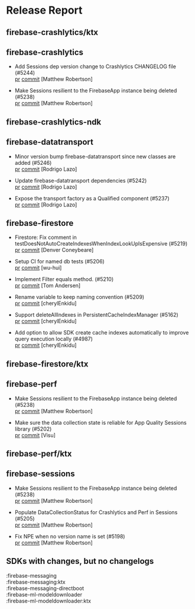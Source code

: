 # Release Report
## firebase-crashlytics/ktx
      

## firebase-crashlytics
      
* Add Sessions dep version change to Crashlytics CHANGELOG file (#5244)   
  [pr](https://github.com/firebase/firebase-android-sdk/pull/5244) [commit](https://github.com/firebase/firebase-android-sdk/commit/d56af81963bf22763ddc1def529366f9ae62a50e)  [Matthew Robertson]

* Make Sessions resilient to the FirebaseApp instance being deleted (#5238)   
  [pr](https://github.com/firebase/firebase-android-sdk/pull/5238) [commit](https://github.com/firebase/firebase-android-sdk/commit/a43a31f62f68734ac9d10dd982de61427346f1b8)  [Matthew Robertson]

## firebase-crashlytics-ndk
      

## firebase-datatransport
      
* Minor version bump firebase-datatransport since new classes are added (#5246)   
  [pr](https://github.com/firebase/firebase-android-sdk/pull/5246) [commit](https://github.com/firebase/firebase-android-sdk/commit/339cb42e822d219a3b38e96315c1cec83d113288)  [Rodrigo Lazo]

* Update firebase-datatransport dependencies (#5242)   
  [pr](https://github.com/firebase/firebase-android-sdk/pull/5242) [commit](https://github.com/firebase/firebase-android-sdk/commit/34ccc9ad3fb9ca50082fa82ef08f9ac89e12625b)  [Rodrigo Lazo]

* Expose the transport factory as a Qualified component (#5237)   
  [pr](https://github.com/firebase/firebase-android-sdk/pull/5237) [commit](https://github.com/firebase/firebase-android-sdk/commit/da631d23d558b33660bd1f1f180d9e13f1884ab0)  [Rodrigo Lazo]

## firebase-firestore
      
* Firestore: Fix comment in testDoesNotAutoCreateIndexesWhenIndexLookUpIsExpensive (#5219)   
  [pr](https://github.com/firebase/firebase-android-sdk/pull/5219) [commit](https://github.com/firebase/firebase-android-sdk/commit/d5b05f2dcfb0462c486c0fed5bcad7c52100b27a)  [Denver Coneybeare]

* Setup CI for named db tests (#5206)   
  [pr](https://github.com/firebase/firebase-android-sdk/pull/5206) [commit](https://github.com/firebase/firebase-android-sdk/commit/8ce2dfc8fbb2536057d46fc19b6b484471496fc3)  [wu-hui]

* Implement Filter equals method. (#5210)   
  [pr](https://github.com/firebase/firebase-android-sdk/pull/5210) [commit](https://github.com/firebase/firebase-android-sdk/commit/622d65b1abe2f23626796a924f278410f87f9295)  [Tom Andersen]

* Rename variable to keep naming convention (#5209)   
  [pr](https://github.com/firebase/firebase-android-sdk/pull/5209) [commit](https://github.com/firebase/firebase-android-sdk/commit/824195e57135f60f3c17c14ba4b2bc1e01984f81)  [cherylEnkidu]

* Support deleteAllIndexes in PersistentCacheIndexManager (#5162)   
  [pr](https://github.com/firebase/firebase-android-sdk/pull/5162) [commit](https://github.com/firebase/firebase-android-sdk/commit/c5cd53632db89ef98f86edc16fa6dd178bad9ebe)  [cherylEnkidu]

* Add option to allow SDK create cache indexes automatically to improve query execution locally (#4987)   
  [pr](https://github.com/firebase/firebase-android-sdk/pull/4987) [commit](https://github.com/firebase/firebase-android-sdk/commit/a5e706201096dfe318ae25b4091172ef16811b38)  [cherylEnkidu]

## firebase-firestore/ktx
      

## firebase-perf
      
* Make Sessions resilient to the FirebaseApp instance being deleted (#5238)   
  [pr](https://github.com/firebase/firebase-android-sdk/pull/5238) [commit](https://github.com/firebase/firebase-android-sdk/commit/a43a31f62f68734ac9d10dd982de61427346f1b8)  [Matthew Robertson]

* Make sure the data collection state is reliable for App Quality Sessions library (#5202)   
  [pr](https://github.com/firebase/firebase-android-sdk/pull/5202) [commit](https://github.com/firebase/firebase-android-sdk/commit/8671998d606f470f44559491a791b9cbe2915caf)  [Visu]

## firebase-perf/ktx
      

## firebase-sessions
      
* Make Sessions resilient to the FirebaseApp instance being deleted (#5238)   
  [pr](https://github.com/firebase/firebase-android-sdk/pull/5238) [commit](https://github.com/firebase/firebase-android-sdk/commit/a43a31f62f68734ac9d10dd982de61427346f1b8)  [Matthew Robertson]

* Populate DataCollectionStatus for Crashlytics and Perf in Sessions (#5205)   
  [pr](https://github.com/firebase/firebase-android-sdk/pull/5205) [commit](https://github.com/firebase/firebase-android-sdk/commit/afe23b616f3f88c063396b8e3aa1586b2feb7338)  [Matthew Robertson]

* Fix NPE when no version name is set (#5198)   
  [pr](https://github.com/firebase/firebase-android-sdk/pull/5198) [commit](https://github.com/firebase/firebase-android-sdk/commit/3d3eeaf1e22267c6b1734b399c2814bc62287dce)  [Matthew Robertson]


## SDKs with changes, but no changelogs
:firebase-messaging  
:firebase-messaging:ktx  
:firebase-messaging-directboot  
:firebase-ml-modeldownloader  
:firebase-ml-modeldownloader:ktx